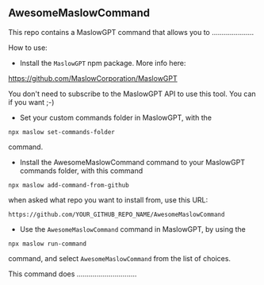 
## AwesomeMaslowCommand

This repo contains a MaslowGPT command that allows you to .....................

How to use:

- Install the `MaslowGPT` npm package. More info here:

https://github.com/MaslowCorporation/MaslowGPT

You don't need to subscribe to the MaslowGPT API to use this tool. You can if you want ;-)

- Set your custom commands folder in MaslowGPT, with the 

```
npx maslow set-commands-folder
```

command.

- Install the AwesomeMaslowCommand command to your MaslowGPT commands folder, with this command

```
npx maslow add-command-from-github
```

when asked what repo you want to install from, use this URL:

```
https://github.com/YOUR_GITHUB_REPO_NAME/AwesomeMaslowCommand
```

- Use the `AwesomeMaslowCommand` command in MaslowGPT, by using the

```
npx maslow run-command
```

command, and select `AwesomeMaslowCommand` from the list of choices.

This command does ..............................